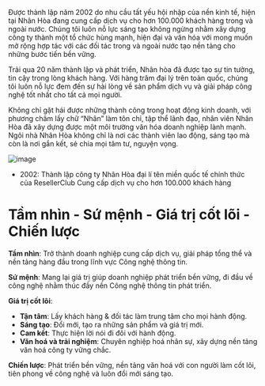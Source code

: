 Được thành lập năm 2002 do nhu cầu tất yếu hội nhập của nền kinh tế, hiện tại Nhân Hòa đang cung cấp dịch vụ cho hơn 100.000 khách hàng trong và ngoài nước. Chúng tôi luôn nỗ lực sáng tạo không ngừng nhằm xây dựng công ty thành một tổ chức hùng mạnh, hiện đại và văn hóa với mong muốn mở rộng hợp tác với các đối tác trong và ngoài nước tạo nền tảng cho những bước tiến bền vững.

Trải qua 20 năm thành lập và phát triển, Nhân hòa đã được tạo sự tin tưởng, tin cậy trong lòng khách hàng. Với hàng trăm đại lý trên toàn quốc, chúng tôi luôn nỗ lực đem đến sự hài lòng về sản phẩm dịch vụ và giải pháp công nghệ tốt nhất cho tất cả mọi người.

Không chỉ gặt hái được những thành công trong hoạt động kinh doanh, với phương châm lấy chữ “Nhân” làm tôn chỉ, tập thể lãnh đạo, nhân viên Nhân Hòa đã xây dựng được một môi trường văn hóa doanh nghiệp lành mạnh. Ngôi nhà Nhân Hòa không chỉ là nơi các thành viên lao động, sáng tạo mà còn là nơi gắn kết, sẻ chia mọi tâm tư, nguyện vọng.

![image](https://user-images.githubusercontent.com/101611197/158351952-ed5b3eaf-b87f-44bc-b3c6-0500453e4664.png)

- 2002: Thành lập công ty Nhân Hòa đại lí tên miền quốc tế chính thức của ResellerClub
Cung cấp dịch vụ cho hơn 100.000 khách hàng
# Tầm nhìn - Sứ mệnh - Giá trị cốt lõi - Chiến lược
**Tầm nhìn**: Trở thành doanh nghiệp cung cấp dịch vụ, giải pháp tổng thể và nền tảng hàng đầu trong lĩnh vực Công nghệ thông tin.

**Sứ mệnh**: Mang lại giá trị giúp doanh nghiệp phát triển bền vững, đi đầu về công nghệ nhằm thúc đầy nền Công nghệ thông tin phát triển.

**Giá trị cốt lõi**:
- **Tận tâm**: Lấy khách hàng & đối tác làm trung tâm cho mọi hành động.
- **Sáng tạo**: Đổi mới, tạo ra những sản phẩm và giá trị mới.
- **Cam kết**: Thực hiện lời nói đi đôi với hành động.
- **Văn hoá và trải nghiệm**: Chuyên nghiệp hoá nhân sự, xây dựng nền tảng văn hoá công ty vững chắc.

**Chiến lược**: Phát triển bền vững,  nền tảng văn hoá với con người làm cốt lõi, tiên phong về công nghệ và luôn đổi mới sáng tạo.
